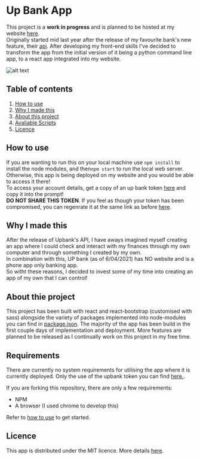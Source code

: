 # Up Bank App
This project is a **work in progress** and is planned to be hosted at my website [here](http://johndao.dev/upbank).  
Originally started mid last year after the release of my favourite bank's new feature, their [api](https://developer.up.com.au/). After developing my front-end skills I've decided to transform the app from the initial version of it being a python command line app, to a react app integrated into my website.  

![alt text](https://github.com/jnddao/upbank/blob/main/readme.jpg "Up bank app login page")

## Table of contents
<ol>
    <li> <a href="#How-to-use">How to use</a></li>
    <li> <a href="#Why-I-made-this">Why I made this</a> </li>
    <li> <a href="#about-this-project">About this project</a> </li>
    <li> <a href="#Requirements">Avaliable Scripts</a> </li>
    <li> <a href="#Licence">Licence</a> </li>
</ol>  
  
## How to use  
If you are wanting to run this on your local machine use `npm install` to install the node modules,  and then`npm start` to run the local web server.  
Otherwise, this app is being deployed on my website and you would be able to access it there!  
To access your account details, get a copy of an up bank token [here](https://api.up.com.au/getting_started) and copy it into the prompt!  
**DO NOT SHARE THIS TOKEN**. If you feel as though your token has been compromised, you can regenrate it at the same link as before [here](https://api.up.com.au/getting_started).
 

## Why I made this  
After the release of Upbank's API, I have aways imagined myself creating an app where I could check and interact with my finances through my own computer and through something I created by my own.  
In combination with this, UP bank (as of 6/04/2021) has NO website and is a phone app only banking app.  
So witht these reasons, I decided to invest some of my time into creating an app of my own that I can control!  
  
## About thie project  
This project has been built with react and react-bootstrap (customised with sass) alongside the variety of packages implemented into node-modules you can find in [package.json](https://github.com/jnddao/upbank/blob/main/package.json). The majority of the app has been build in the first couple days of implementation and deployment. More features are planned to be released as I continually work on this project in my free time.  
  
## Requirements  
There are currently no system requirements for utilising the app where it is currently deployed. Only the use of the upbank token you can find [here.](https://api.up.com.au/getting_started).  
  
If you are forking this repository, there are only a few requirements:  
<ul>
    <li>NPM</li>
    <li>A browser (I used chrome to develop this)</li>
</ul>  
  
Refer to [how to use](#how-to-use) to get started. 
  
## Licence  
This app is distributed under the MIT licence. More details [here](https://github.com/jnddao/upbank/blob/main/LICENSE).  

